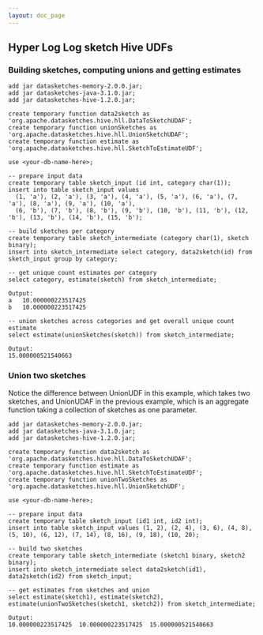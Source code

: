 ```yaml
---
layout: doc_page
---
```

<!--
    Licensed to the Apache Software Foundation (ASF) under one
    or more contributor license agreements.  See the NOTICE file
    distributed with this work for additional information
    regarding copyright ownership.  The ASF licenses this file
    to you under the Apache License, Version 2.0 (the
    "License"); you may not use this file except in compliance
    with the License.  You may obtain a copy of the License at

      http://www.apache.org/licenses/LICENSE-2.0

    Unless required by applicable law or agreed to in writing,
    software distributed under the License is distributed on an
    "AS IS" BASIS, WITHOUT WARRANTIES OR CONDITIONS OF ANY
    KIND, either express or implied.  See the License for the
    specific language governing permissions and limitations
    under the License.
-->
## Hyper Log Log sketch Hive UDFs

### Building sketches, computing unions and getting estimates

    add jar datasketches-memory-2.0.0.jar;
    add jar datasketches-java-3.1.0.jar;
    add jar datasketches-hive-1.2.0.jar;

    create temporary function data2sketch as 'org.apache.datasketches.hive.hll.DataToSketchUDAF';
    create temporary function unionSketches as 'org.apache.datasketches.hive.hll.UnionSketchUDAF';
    create temporary function estimate as 'org.apache.datasketches.hive.hll.SketchToEstimateUDF';

    use <your-db-name-here>;

    -- prepare input data
    create temporary table sketch_input (id int, category char(1));
    insert into table sketch_input values
      (1, 'a'), (2, 'a'), (3, 'a'), (4, 'a'), (5, 'a'), (6, 'a'), (7, 'a'), (8, 'a'), (9, 'a'), (10, 'a'),
      (6, 'b'), (7, 'b'), (8, 'b'), (9, 'b'), (10, 'b'), (11, 'b'), (12, 'b'), (13, 'b'), (14, 'b'), (15, 'b');

    -- build sketches per category
    create temporary table sketch_intermediate (category char(1), sketch binary);
    insert into sketch_intermediate select category, data2sketch(id) from sketch_input group by category;

    -- get unique count estimates per category
    select category, estimate(sketch) from sketch_intermediate;

    Output:
    a	10.000000223517425
    b	10.000000223517425

    -- union sketches across categories and get overall unique count estimate
    select estimate(unionSketches(sketch)) from sketch_intermediate;

    Output:
    15.000000521540663

### Union two sketches

Notice the difference between UnionUDF in this example, which takes two sketches, and UnionUDAF in the previous example, which is an aggregate function taking a collection of sketches as one parameter.

    add jar datasketches-memory-2.0.0.jar;
    add jar datasketches-java-3.1.0.jar;
    add jar datasketches-hive-1.2.0.jar;

    create temporary function data2sketch as 'org.apache.datasketches.hive.hll.DataToSketchUDAF';
    create temporary function estimate as 'org.apache.datasketches.hive.hll.SketchToEstimateUDF';
    create temporary function unionTwoSketches as 'org.apache.datasketches.hive.hll.UnionSketchUDF';

    use <your-db-name-here>;

    -- prepare input data
    create temporary table sketch_input (id1 int, id2 int);
    insert into table sketch_input values (1, 2), (2, 4), (3, 6), (4, 8), (5, 10), (6, 12), (7, 14), (8, 16), (9, 18), (10, 20);

    -- build two sketches
    create temporary table sketch_intermediate (sketch1 binary, sketch2 binary);
    insert into sketch_intermediate select data2sketch(id1), data2sketch(id2) from sketch_input;

    -- get estimates from sketches and union
    select estimate(sketch1), estimate(sketch2), estimate(unionTwoSketches(sketch1, sketch2)) from sketch_intermediate;

    Output:
    10.000000223517425	10.000000223517425	15.000000521540663
